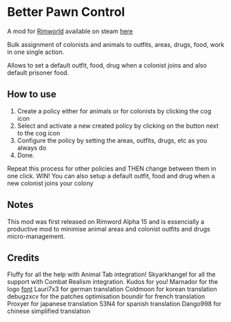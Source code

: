 ﻿# Better Pawn Control 

A mod for [Rimworld](https://rimworldgame.com/) available on steam [here](https://steamcommunity.com/sharedfiles/filedetails/?id=1541460369)

Bulk assignment of colonists and animals to outfits, areas, drugs, food, work in one single action.

Allows to set a default outfit, food, drug when a colonist joins and also default prisoner food. 

## How to use
1. Create a policy either for animals or for colonists by clicking the cog icon
2. Select and activate a new created policy by clicking on the button next to the cog icon
3. Configure the policy by setting the areas, outfits, drugs, etc as you always do
4. Done.

Repeat this process for other policies and THEN change between them in one click. WIN!
You can also setup a default outfit, food and drug when a new colonist joins your colony</content>

## Notes

This mod was first released on Rimword Alpha 15 and is essencially a productive mod to minimise animal areas and colonist outfits and drugs micro-management. 

## Credits
Fluffy for all the help with Animal Tab integration!
Skyarkhangel for all the support with Combat Realism integration. Kudos for you! 
Marnador for the logo [font](https://ludeon.com/forums/index.php?topic=11022.0)
Lauri7x3 for german translation
Coldmoon for korean translation
debugzxcv for the patches optimisation
boundir for french translation
Proxyer for japanese translation
53N4 for spanish translation
Dango998 for chinese simplified translation
